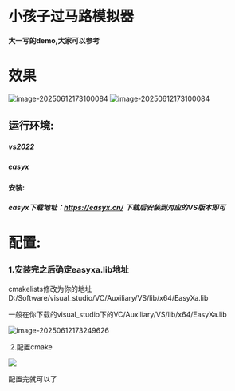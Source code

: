 # 小孩子过马路模拟器
#### 大一写的demo,大家可以参考

# 效果 

![image-20250612173100084](C:\Users\nichenglong\AppData\Roaming\Typora\typora-user-images\image-20250612173100084.png)
![image-20250612173100084](C:\Users\nichenglong\AppData\Roaming\Typora\typora-user-images\image-20250612173100084.png)

## 运行环境:

##### vs2022  

##### easyx

#### 安装:

##### easyx下载地址：https://easyx.cn/          下载后安装到对应的VS版本即可

# 配置:

### 1.安装完之后确定easyxa.lib地址

 cmakelists修改为你的地址D:/Software/visual_studio/VC/Auxiliary/VS/lib/x64/EasyXa.lib

一般在你下载的visual_studio下的VC/Auxiliary/VS/lib/x64/EasyXa.lib

![image-20250612173249626](C:\Users\nichenglong\AppData\Roaming\Typora\typora-user-images\image-20250612173249626.png)

​    2.配置cmake

![](C:\Users\nichenglong\AppData\Roaming\Typora\typora-user-images\image-20250612173111943.png)

配置完就可以了

